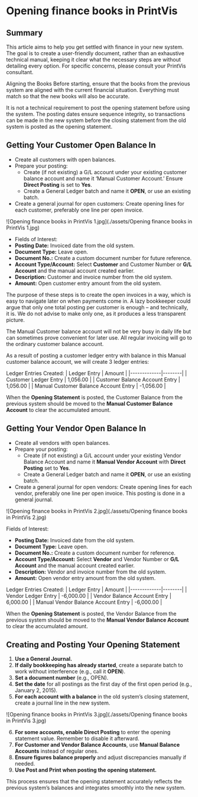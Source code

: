 ﻿# Opening finance books in PrintVis

## Summary
This article aims to help you get settled with finance in your new system. The goal is to create a user-friendly document, rather than an exhaustive technical manual, keeping it clear what the necessary steps are without detailing every option. For specific concerns, please consult your PrintVis consultant.

 Aligning the Books
Before starting, ensure that the books from the previous system are aligned with the current financial situation. Everything must match so that the new books will also be accurate.

It is not a technical requirement to post the opening statement before using the system. The posting dates ensure sequence integrity, so transactions can be made in the new system before the closing statement from the old system is posted as the opening statement.

## Getting Your Customer Open Balance In
 
- Create all customers with open balances.
- Prepare your posting:
	- Create (if not existing) a G/L account under your existing customer balance account and name it ‘Manual Customer Account.’ Ensure **Direct Posting** is set to **Yes**.
	- Create a General Ledger batch and name it **OPEN**, or use an existing batch.
- Create a general journal for open customers:
 Create opening lines for each customer, preferably one line per open invoice.
  
![Opening finance books in PrintVis 1.jpg](./assets/Opening finance books in PrintVis 1.jpg)

- Fields of Interest:
- **Posting Date:** Invoiced date from the old system.
- **Document Type:** Leave open.
- **Document No.:** Create a custom document number for future reference.
- **Account Type/Account:** Select **Customer** and Customer Number or **G/L Account** and the manual account created earlier.
- **Description:** Customer and invoice number from the old system.
- **Amount:** Open customer entry amount from the old system.

The purpose of these steps is to create the open invoices in a way, which is easy to navigate later on when payments come in. A lazy bookkeeper could argue that only one total posting per customer is enough – and technically, it is. We do not advise to make only one, as it produces a less transparent picture.

The Manual Customer balance account will not be very busy in daily life but can sometimes prove convenient for later use. All regular invoicing will go to the ordinary customer balance account. 

As a result of posting a customer ledger entry with balance in this Manual customer balance account, we will create 3 ledger entries:

 Ledger Entries Created:
| Ledger Entry | Amount |
|-------------|--------|
| Customer Ledger Entry | 1,056.00 |
| Customer Balance Account Entry | 1,056.00 |
| Manual Customer Balance Account Entry | -1,056.00 |

When the **Opening Statement** is posted, the Customer Balance from the previous system should be moved to the **Manual Customer Balance Account** to clear the accumulated amount.

## Getting Your Vendor Open Balance In
 
- Create all vendors with open balances.
- Prepare your posting:
	- Create (if not existing) a G/L account under your existing Vendor Balance Account and name it **Manual Vendor Account** with **Direct Posting** set to **Yes**.
	- Create a General Ledger batch and name it **OPEN**, or use an existing batch.
- Create a general journal for open vendors:
Create opening lines for each vendor, preferably one line per open invoice.
This posting is done in a general journal.

![Opening finance books in PrintVis 2.jpg](./assets/Opening finance books in PrintVis 2.jpg)

 Fields of Interest:
- **Posting Date:** Invoiced date from the old system.
- **Document Type:** Leave open.
- **Document No.:** Create a custom document number for reference.
- **Account Type/Account:** Select **Vendor** and Vendor Number or **G/L Account** and the manual account created earlier.
- **Description:** Vendor and invoice number from the old system.
- **Amount:** Open vendor entry amount from the old system.

 Ledger Entries Created:
| Ledger Entry | Amount |
|-------------|--------|
| Vendor Ledger Entry | -6,000.00 |
| Vendor Balance Account Entry | 6,000.00 |
| Manual Vendor Balance Account Entry | -6,000.00 |

When the **Opening Statement** is posted, the Vendor Balance from the previous system should be moved to the **Manual Vendor Balance Account** to clear the accumulated amount.

## Creating and Posting Your Opening Statement
 
1. **Use a General Journal.**
2. **If daily bookkeeping has already started**, create a separate batch to work without interference (e.g., call it **OPEN**).
3. **Set a document number** (e.g., OPEN).
4. **Set the date** for all postings as the first day of the first open period (e.g., January 2, 2015).
5. **For each account with a balance** in the old system’s closing statement, create a journal line in the new system.

![Opening finance books in PrintVis 3.jpg](./assets/Opening finance books in PrintVis 3.jpg)

6. **For some accounts, enable Direct Posting** to enter the opening statement value. Remember to disable it afterward.
7. **For Customer and Vendor Balance Accounts**, use **Manual Balance Accounts** instead of regular ones.
8. **Ensure figures balance properly** and adjust discrepancies manually if needed.
9. **Use Post and Print when posting the opening statement.**

This process ensures that the opening statement accurately reflects the previous system’s balances and integrates smoothly into the new system.

